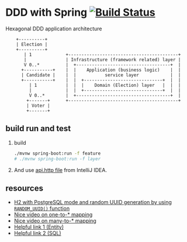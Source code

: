 # DDD with Spring [![Build Status](https://travis-ci.org/daggerok/ddd-spring-hexagonal-architecture.svg?branch=master)](https://travis-ci.org/daggerok/ddd-spring-hexagonal-architecture)
Hexagonal DDD application architecture

```
    +----------+
    | Election |
    +----------+
       | 1             +------------------------------------------+
       |               | Infrastructure (framework related) layer |
       V 0..*          |  +------------------------------------+  |
      +-----------+    |  |    Application (business logic)    |  |
      | Candidate |    |  |           service layer            |  |
      +-----------+    |  |  +------------------------------+  |  |
         | 1           |  |  |    Domain (Election) layer   |  |  |
         |             |  |  +------------------------------+  |  |
         V 0..*        |  +------------------------------------+  |
        +-------+      +------------------------------------------+
        | Voter |
        +-------+
```

## build run and test

1. build
   ```bash
   ./mvnw spring-boot:run -f feature
   # ./mvnw spring-boot:run -f layer
   ```
1. And use [api.http file](api.http) from IntelliJ IDEA.

## resources

* [H2 with PostgreSQL mode and random UUID generation by using `RANDOM_UUID()` function](feature/src/main/resources/db/migration/V1__schema.sql#L2)
* [Nice video on  one-to-* mapping]()
* [Nice video on  many-to-* mapping](https://www.youtube.com/watch?v=5rqlqon8xko)
* [Helpful link 1 (Entity)](https://github.com/daggerok/spring-data-jdbc-examples/blob/dcd2fde95222f97a6accbd8db929677c05496688/many-to-many/src/main/java/com/example/springdatajdbconetomany/SpringDataJdbcManyToManyApplication.java)
* [Helpful link 2 (SQL)](https://github.com/daggerok/spring-data-jdbc-examples/blob/dcd2fde95222f97a6accbd8db929677c05496688/many-to-many/src/main/resources/db/migration/ddl.sql)
